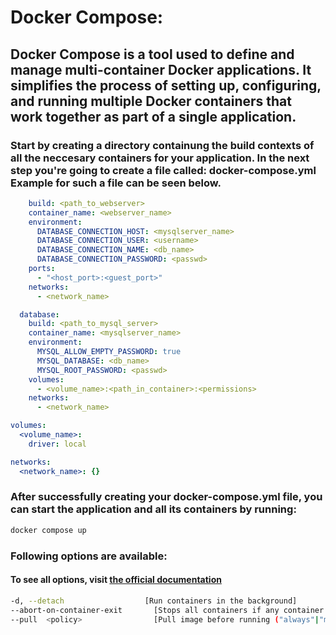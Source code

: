 # Docker Compose:
## Docker Compose is a tool used to define and manage multi-container Docker applications. It simplifies the process of setting up, configuring, and running multiple Docker containers that work together as part of a single application.
### Start by creating a directory containung the build contexts of all the neccesary containers for your application. In the next step you're going to create a file called: docker-compose.yml Example for such a file can be seen below.
```yaml
    build: <path_to_webserver>
    container_name: <webserver_name>
    environment:
      DATABASE_CONNECTION_HOST: <mysqlserver_name>
      DATABASE_CONNECTION_USER: <username>
      DATABASE_CONNECTION_NAME: <db_name>
      DATABASE_CONNECTION_PASSWORD: <passwd>
    ports:
      - "<host_port>:<guest_port>"
    networks:
      - <network_name>

  database:
    build: <path_to_mysql_server>
    container_name: <mysqlserver_name>
    environment:
      MYSQL_ALLOW_EMPTY_PASSWORD: true
      MYSQL_DATABASE: <db_name>
      MYSQL_ROOT_PASSWORD: <passwd>
    volumes:
      - <volume_name>:<path_in_container>:<permissions>
    networks:
      - <network_name>

volumes:
  <volume_name>:
    driver: local

networks:
  <network_name>: {}
```
### After successfully creating your docker-compose.yml file, you can start the application and all its containers by running:
```bash
docker compose up
```
### Following options are available:
#### To see all options, visit [the official documentation](https://docs.docker.com/reference/cli/docker/compose/up/)
```bash
-d, --detach                  [Run containers in the background]
--abort-on-container-exit	    [Stops all containers if any container was stopped. Incompatible with -d]
--pull	<policy>	            [Pull image before running ("always"|"missing"|"never")]
```